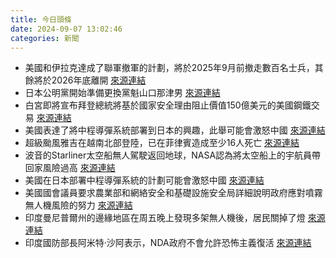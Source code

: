 ```yaml
---
title: 今日頭條
date: 2024-09-07 13:02:46
categories: 新聞            
---
```

- 美國和伊拉克達成了聯軍撤軍的計劃，將於2025年9月前撤走數百名士兵，其餘將於2026年底離開 [來源連結](https://www.japantimes.co.jp/news/2024/09/07/world/us-iraq-deal-troops-withdraw/)
- 日本公明黨開始準備更換黨魁山口那津男 [來源連結](https://www.japantimes.co.jp/news/2024/09/07/japan/politics/komeito-natsuo-yamaguchi-replaced-leader/)
- 白宮即將宣布拜登總統將基於國家安全理由阻止價值150億美元的美國鋼鐵交易 [來源連結](https://www.japantimes.co.jp/business/2024/09/07/companies/nippon-steel-us-japan-foreign-forays/)
- 美國表達了將中程導彈系統部署到日本的興趣，此舉可能會激怒中國 [來源連結](https://www.japantimes.co.jp/news/2024/09/07/japan/us-midrange-missile-japan/)
- 超級颱風雅吉在越南北部登陸，已在菲律賓造成至少16人死亡 [來源連結](https://www.japantimes.co.jp/news/2024/09/07/asia-pacific/yagi-landfall-vietnam/)
- 波音的Starliner太空船無人駕駛返回地球，NASA認為將太空船上的宇航員帶回家風險過高 [來源連結](https://www.japantimes.co.jp/news/2024/09/07/world/science-health/boeing-starliner-returns-earth/)
- 美國在日本部署中程導彈系統的計劃可能會激怒中國 [來源連結](https://www.japantimes.co.jp/news/2024/09/07/world/us-china-military-base-africa/)
- 美國國會議員要求農業部和網絡安全和基礎設施安全局詳細說明政府應對噴霧無人機風險的努力 [來源連結](https://www.japantimes.co.jp/news/2024/09/07/world/politics/us-congress-china-drones/)
- 印度曼尼普爾州的邊緣地區在周五晚上發現多架無人機後，居民關掉了燈 [來源連結](https://www.thehindu.com/news/national/manipur/drones-sighted-in-manipur-people-turn-off-lights-at-home/article68616822.ece)
- 印度國防部長阿米特·沙阿表示，NDA政府不會允許恐怖主義復活 [來源連結](https://www.thehindu.com/elections/jammu-and-kashmir-assembly/jk-heading-for-historic-assembly-elections-under-national-flag-and-constitution-amit-shah/article68616864.ece)



